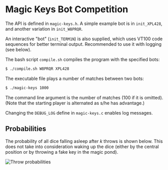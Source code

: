 # Magic Keys Bot Competition

The API is defined in `magic-keys.h`.
A simple example bot is in `init_XPL428`, and another variation in `init_W8PRQR`.

An interactive "bot" (`init_TERM1N`) is also supplied,
which uses VT100 code sequences for better terminal output.
Recommended to use it with logging (see below).

The bash script `compile.sh` compiles the program with the specified bots:
```bash
$ ./compile.sh W8PRQR XPL428
```

The executable file plays a number of matches between two bots:
```bash
$ ./magic-keys 1000
```
The command line argument is the number of matches (100 if it is omitted).
(Note that the starting player is alternated as s/he has advantage.)

Changing the `DEBUG_LOG` define in `magic-keys.c` enables log messages.

## Probabilities
The probability of all dice falling asleep after *k* throws is shown below.
This does not take into consideration waking up the dice (either by the central position
or by throwing a fake key in the magic pond).

![Throw probabilities](throw-probabilities.png)

